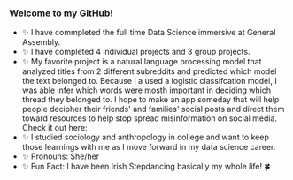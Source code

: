 ### Welcome to my GitHub! 
- ✨ I have commpleted the full time Data Science immersive at General Assembly.
- ✨ I have completed 4 individual projects and 3 group projects.
- ✨ My favorite project is a natural language processing model that analyzed titles from 2 different subreddits and predicted which model the text belonged to. Because I a used a logistic classifcation model, I was able infer which words were mosth important in deciding which thread they belonged to. I hope to make an app someday that will help people decipher their friends' and families' social posts and direct them toward resources to help stop spread misinformation on social media. Check it out here: 
- ✨ I studied sociology and anthropology in college and want to keep those learnings with me as I move forward in my data science career. 
- ✨ Pronouns: She/her
- ✨ Fun Fact: I have been Irish Stepdancing basically my whole life! 🍀
